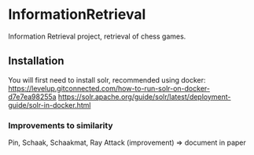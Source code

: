 # InformationRetrieval

Information Retrieval project, retrieval of chess games.

## Installation

You will first need to install solr, recommended using
docker: https://levelup.gitconnected.com/how-to-run-solr-on-docker-d7e7ea98255a
https://solr.apache.org/guide/solr/latest/deployment-guide/solr-in-docker.html

### Improvements to similarity

Pin, Schaak, Schaakmat, Ray Attack (improvement) => document in paper